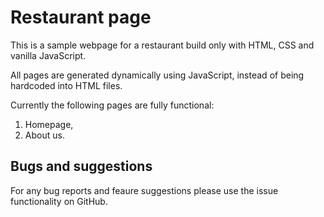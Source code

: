 # Restaurant page

This is a sample webpage for a restaurant build only with HTML, CSS and vanilla JavaScript. 

All pages are generated dynamically using JavaScript, instead of being hardcoded into HTML files.

Currently the following pages are fully functional:
  1. Homepage,
  2. About us.

## Bugs and suggestions

For any bug reports and feaure suggestions please use the issue functionality on GitHub.
